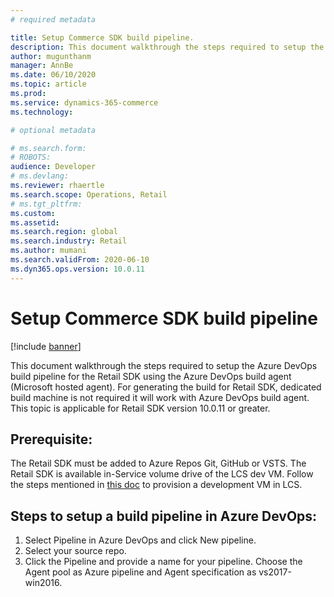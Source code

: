 ```yaml
---
# required metadata

title: Setup Commerce SDK build pipeline.
description: This document walkthrough the steps required to setup the Azure DevOps build pipeline for the Retail SDK.
author: mugunthanm 
manager: AnnBe
ms.date: 06/10/2020
ms.topic: article
ms.prod: 
ms.service: dynamics-365-commerce
ms.technology: 

# optional metadata

# ms.search.form: 
# ROBOTS: 
audience: Developer
# ms.devlang: 
ms.reviewer: rhaertle
ms.search.scope: Operations, Retail 
# ms.tgt_pltfrm: 
ms.custom: 
ms.assetid: 
ms.search.region: global
ms.search.industry: Retail
ms.author: mumani
ms.search.validFrom: 2020-06-10
ms.dyn365.ops.version: 10.0.11
---
```


# Setup Commerce SDK build pipeline

[!include [banner](../../includes/banner.md)]

This document walkthrough the steps required to setup the Azure DevOps build pipeline for the Retail SDK using the Azure DevOps build agent (Microsoft hosted agent). 
For generating the build for Retail SDK, dedicated build machine is not required it will work with Azure DevOps build agent. This topic is applicable for Retail SDK version 10.0.11 or greater. 

## Prerequisite:

The Retail SDK must be added to Azure Repos Git, GitHub or VSTS. The Retail SDK is available in-Service volume drive of the LCS dev VM. Follow the steps mentioned in [this doc](https://docs.microsoft.com/en-us/dynamics365/fin-ops-core/dev-itpro/dev-tools/access-instances) to provision a development VM in LCS.

## Steps to setup a build pipeline in Azure DevOps:

1.	Select Pipeline in Azure DevOps and click New pipeline.
2.	Select your source repo.
3.	Click the Pipeline and provide a name for your pipeline. Choose the Agent pool as Azure pipeline and Agent specification as vs2017-win2016.
    
    
